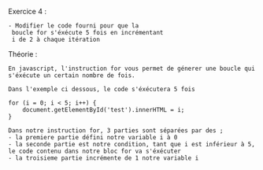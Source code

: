 Exercice 4 :

    - Modifier le code fourni pour que la
     boucle for s'éxécute 5 fois en incrémentant 
     i de 2 à chaque itération


Théorie :

    En javascript, l'instruction for vous permet de génerer une boucle qui s'éxécute un certain nombre de fois.

    Dans l'exemple ci dessous, le code s'éxécutera 5 fois

    for (i = 0; i < 5; i++) {
        document.getElementById('test').innerHTML = i;
    }

    Dans notre instruction for, 3 parties sont séparées par des ;
    - la premiere partie défini notre variable i à 0
    - la seconde partie est notre condition, tant que i est inférieur à 5, le code contenu dans notre bloc for va s'éxécuter
    - la troisieme partie incrémente de 1 notre variable i







